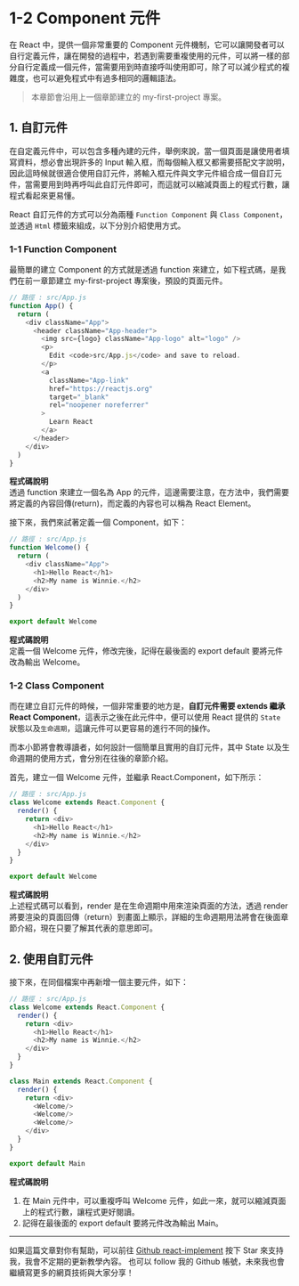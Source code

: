 # 1-2 Component 元件

在 React 中，提供一個非常重要的 Component 元件機制，它可以讓開發者可以自行定義元件，讓在開發的過程中，若遇到需要重複使用的元件，可以將一樣的部分自行定義成一個元件，當需要用到時直接呼叫使用即可，除了可以減少程式的複雜度，也可以避免程式中有過多相同的邏輯語法。

> 本章節會沿用上一個章節建立的 my-first-project 專案。

## 1. 自訂元件

在自定義元件中，可以包含多種內建的元件，舉例來說，當一個頁面是讓使用者填寫資料，想必會出現許多的 Input 輸入框，而每個輸入框又都需要搭配文字說明，因此這時候就很適合使用自訂元件，將輸入框元件與文字元件組合成一個自訂元件，當需要用到時再呼叫此自訂元件即可，而這就可以縮減頁面上的程式行數，讓程式看起來更易懂。

React 自訂元件的方式可以分為兩種 `Function Component` 與 `Class Component`，並透過 `Html` 標籤來組成，以下分別介紹使用方式。

### 1-1 Function Component

最簡單的建立 Component 的方式就是透過 function 來建立，如下程式碼，是我們在前一章節建立 my-first-project 專案後，預設的頁面元件。

```javascript
// 路徑 : src/App.js
function App() {
  return (
    <div className="App">
      <header className="App-header">
        <img src={logo} className="App-logo" alt="logo" />
        <p>
          Edit <code>src/App.js</code> and save to reload.
        </p>
        <a
          className="App-link"
          href="https://reactjs.org"
          target="_blank"
          rel="noopener noreferrer"
        >
          Learn React
        </a>
      </header>
    </div>
  )
}
```

**程式碼說明**  
透過 function 來建立一個名為 App 的元件，這邊需要注意，在方法中，我們需要將定義的內容回傳\(return\)，而定義的內容也可以稱為 React Element。

接下來，我們來試著定義一個 Component，如下：

```javascript
// 路徑 : src/App.js
function Welcome() {
  return (
    <div className="App">
      <h1>Hello React</h1>
      <h2>My name is Winnie.</h2>
    </div>
  )
}

export default Welcome
```

**程式碼說明**  
定義一個 Welcome 元件，修改完後，記得在最後面的 export default 要將元件改為輸出 Welcome。

### 1-2 Class Component

而在建立自訂元件的時候，一個非常重要的地方是，**自訂元件需要 extends 繼承 React Component**，這表示之後在此元件中，便可以使用 React 提供的 `State` 狀態以及`生命週期`，這讓元件可以更容易的進行不同的操作。

而本小節將會教導讀者，如何設計一個簡單且實用的自訂元件，其中 State 以及生命週期的使用方式，會分別在往後的章節介紹。

首先，建立一個 Welcome 元件，並繼承 React.Component，如下所示：

```javascript
// 路徑 : src/App.js
class Welcome extends React.Component {
  render() {
    return <div>
      <h1>Hello React</h1>
      <h2>My name is Winnie.</h2>
    </div>
  }
}

export default Welcome
```

**程式碼說明**  
上述程式碼可以看到，render 是在生命週期中用來渲染頁面的方法，透過 render 將要渲染的頁面回傳（return）到畫面上顯示，詳細的生命週期用法將會在後面章節介紹，現在只要了解其代表的意思即可。

## 2. 使用自訂元件

接下來，在同個檔案中再新增一個主要元件，如下：

```javascript
// 路徑 : src/App.js
class Welcome extends React.Component {
  render() {
    return <div>
      <h1>Hello React</h1>
      <h2>My name is Winnie.</h2>
    </div>
  }
}

class Main extends React.Component {
  render() {
    return <div>
      <Welcome/>
      <Welcome/>
      <Welcome/>
    </div>
  }
}

export default Main
```

**程式碼說明**  

1. 在 Main 元件中，可以重複呼叫 Welcome 元件，如此一來，就可以縮減頁面上的程式行數，讓程式更好閱讀。 
2. 記得在最後面的 export default 要將元件改為輸出 Main。

---

如果這篇文章對你有幫助，可以前往 [Github react-implement](https://github.com/weichinhsu/react-implement) 按下 Star 來支持我，我會不定期的更新教學內容。
也可以 follow 我的 Github 帳號，未來我也會繼續寫更多的網頁技術與大家分享！